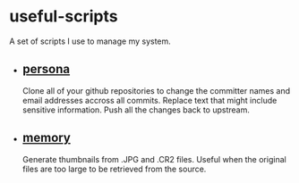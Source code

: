 # useful-scripts

A set of scripts I use to manage my system.

- ## [persona](https://github.com/byhowe/useful-scripts/tree/development/persona)
  Clone all of your github repositories to change the committer names and email
  addresses accross all commits. Replace text that might include sensitive
  information. Push all the changes back to upstream.
- ## [memory](https://github.com/byhowe/useful-scripts/tree/development/memory)
  Generate thumbnails from .JPG and .CR2 files. Useful when the original files
  are too large to be retrieved from the source.
